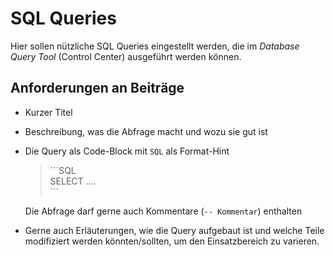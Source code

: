 # SQL Queries

Hier sollen nützliche SQL Queries eingestellt werden, die im _Database Query Tool_ (Control Center) ausgeführt werden können.

## Anforderungen an Beiträge

- Kurzer Titel
- Beschreibung, was die Abfrage macht und wozu sie gut ist
- Die Query als Code-Block mit `SQL` als Format-Hint
    > \`\`\`SQL  
    > SELECT ....  
    > \`\`\`  

    Die Abfrage darf gerne auch Kommentare (`-- Kommentar`) enthalten
- Gerne auch Erläuterungen, wie die Query aufgebaut ist und welche Teile modifiziert werden könnten/sollten, um den Einsatzbereich zu varieren.

